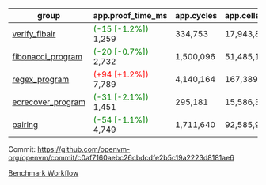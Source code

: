 | group | app.proof_time_ms | app.cycles | app.cells_used | leaf.proof_time_ms | leaf.cycles | leaf.cells_used |
| -- | -- | -- | -- | -- | -- | -- |
| [verify_fibair](https://github.com/openvm-org/openvm/blob/benchmark-results/benchmarks-pr/1432/verify_fibair-c0af7160aebc26cbdcdfe2b5c19a2223d8181ae6.md) |<span style='color: green'>(-15 [-1.2%])</span> 1,259 |  334,753 |  17,943,801 |- | - | - |
| [fibonacci_program](https://github.com/openvm-org/openvm/blob/benchmark-results/benchmarks-pr/1432/fibonacci-c0af7160aebc26cbdcdfe2b5c19a2223d8181ae6.md) |<span style='color: green'>(-20 [-0.7%])</span> 2,732 |  1,500,096 |  51,485,167 |- | - | - |
| [regex_program](https://github.com/openvm-org/openvm/blob/benchmark-results/benchmarks-pr/1432/regex-c0af7160aebc26cbdcdfe2b5c19a2223d8181ae6.md) |<span style='color: red'>(+94 [+1.2%])</span> 7,789 |  4,140,164 |  167,389,450 |- | - | - |
| [ecrecover_program](https://github.com/openvm-org/openvm/blob/benchmark-results/benchmarks-pr/1432/ecrecover-c0af7160aebc26cbdcdfe2b5c19a2223d8181ae6.md) |<span style='color: green'>(-31 [-2.1%])</span> 1,451 |  295,181 |  15,586,346 |- | - | - |
| [pairing](https://github.com/openvm-org/openvm/blob/benchmark-results/benchmarks-pr/1432/pairing-c0af7160aebc26cbdcdfe2b5c19a2223d8181ae6.md) |<span style='color: green'>(-54 [-1.1%])</span> 4,749 |  1,711,640 |  92,585,975 |- | - | - |


Commit: https://github.com/openvm-org/openvm/commit/c0af7160aebc26cbdcdfe2b5c19a2223d8181ae6

[Benchmark Workflow](https://github.com/openvm-org/openvm/actions/runs/13824388885)
